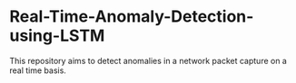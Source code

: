 # Real-Time-Anomaly-Detection-using-LSTM
This repository aims to detect anomalies in a network packet capture on a real time basis.
